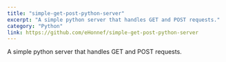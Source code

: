 ```yaml
---
title: "simple-get-post-python-server"
excerpt: "A simple python server that handles GET and POST requests."
category: "Python"
link: https://github.com/eHonnef/simple-get-post-python-server
---
```


A simple python server that handles GET and POST requests.
